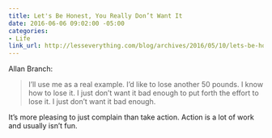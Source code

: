 ```yaml
---
title: Let's Be Honest, You Really Don’t Want It
date: 2016-06-06 09:02:00 -05:00
categories:
- Life
link_url: http://lesseverything.com/blog/archives/2016/05/10/lets-be-honest-you-really-dont-want-it/
---
```


Allan Branch:

> I’ll use me as a real example. I’d like to lose another 50 pounds. I know how to lose it. I just don’t want it bad enough to put forth the effort to lose it. I just don’t want it bad enough.

It’s more pleasing to just complain than take action. Action is a lot of work and usually isn’t fun.
